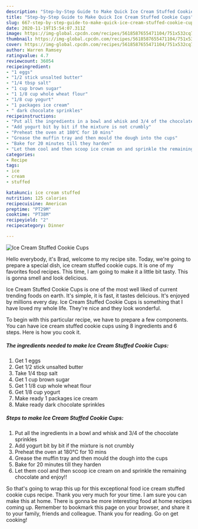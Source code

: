 ```yaml
---
description: "Step-by-Step Guide to Make Quick Ice Cream Stuffed Cookie Cups"
title: "Step-by-Step Guide to Make Quick Ice Cream Stuffed Cookie Cups"
slug: 667-step-by-step-guide-to-make-quick-ice-cream-stuffed-cookie-cups
date: 2020-11-19T15:54:07.311Z
image: https://img-global.cpcdn.com/recipes/5618587655471104/751x532cq70/ice-cream-stuffed-cookie-cups-recipe-main-photo.jpg
thumbnail: https://img-global.cpcdn.com/recipes/5618587655471104/751x532cq70/ice-cream-stuffed-cookie-cups-recipe-main-photo.jpg
cover: https://img-global.cpcdn.com/recipes/5618587655471104/751x532cq70/ice-cream-stuffed-cookie-cups-recipe-main-photo.jpg
author: Warren Ramsey
ratingvalue: 4.7
reviewcount: 36054
recipeingredient:
- "1 eggs"
- "1/2 stick unsalted butter"
- "1/4 tbsp salt"
- "1 cup brown sugar"
- "1 1/8 cup whole wheat flour"
- "1/8 cup yogurt"
- "1 packages ice cream"
- " dark chocolate sprinkles"
recipeinstructions:
- "Put all the ingredients in a bowl and whisk and 3/4 of the chocolate sprinkles"
- "Add yogurt bit by bit if the mixture is not crumbly"
- "Preheat the oven at 180℃ for 10 mins"
- "Grease the muffin tray and then mould the dough into the cups"
- "Bake for 20 minutes till they harden"
- "Let them cool and then scoop ice cream on and sprinkle the remaining chocolate and enjoy!!"
categories:
- Recipe
tags:
- ice
- cream
- stuffed

katakunci: ice cream stuffed 
nutrition: 125 calories
recipecuisine: American
preptime: "PT29M"
cooktime: "PT38M"
recipeyield: "2"
recipecategory: Dinner

---
```



![Ice Cream Stuffed Cookie Cups](https://img-global.cpcdn.com/recipes/5618587655471104/751x532cq70/ice-cream-stuffed-cookie-cups-recipe-main-photo.jpg)

Hello everybody, it's Brad, welcome to my recipe site. Today, we're going to prepare a special dish, ice cream stuffed cookie cups. It is one of my favorites food recipes. This time, I am going to make it a little bit tasty. This is gonna smell and look delicious.



Ice Cream Stuffed Cookie Cups is one of the most well liked of current trending foods on earth. It's simple, it is fast, it tastes delicious. It's enjoyed by millions every day. Ice Cream Stuffed Cookie Cups is something that I have loved my whole life. They're nice and they look wonderful.


To begin with this particular recipe, we have to prepare a few components. You can have ice cream stuffed cookie cups using 8 ingredients and 6 steps. Here is how you cook it.

<!--inarticleads1-->

##### The ingredients needed to make Ice Cream Stuffed Cookie Cups:

1. Get 1 eggs
1. Get 1/2 stick unsalted butter
1. Take 1/4 tbsp salt
1. Get 1 cup brown sugar
1. Get 1 1/8 cup whole wheat flour
1. Get 1/8 cup yogurt
1. Make ready 1 packages ice cream
1. Make ready  dark chocolate sprinkles




<!--inarticleads2-->

##### Steps to make Ice Cream Stuffed Cookie Cups:

1. Put all the ingredients in a bowl and whisk and 3/4 of the chocolate sprinkles
1. Add yogurt bit by bit if the mixture is not crumbly
1. Preheat the oven at 180℃ for 10 mins
1. Grease the muffin tray and then mould the dough into the cups
1. Bake for 20 minutes till they harden
1. Let them cool and then scoop ice cream on and sprinkle the remaining chocolate and enjoy!!




So that's going to wrap this up for this exceptional food ice cream stuffed cookie cups recipe. Thank you very much for your time. I am sure you can make this at home. There is gonna be more interesting food at home recipes coming up. Remember to bookmark this page on your browser, and share it to your family, friends and colleague. Thank you for reading. Go on get cooking!
